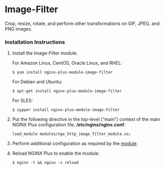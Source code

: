 # Image-Filter

Crop, resize, rotate, and perform other transformations on GIF, JPEG, and PNG images.

### Installation Instructions

1. Install the Image-Filter module.

   For Amazon Linux, CentOS, Oracle Linux, and RHEL:

   ```text
   $ yum install nginx-plus-module-image-filter
   ```

   For Debian and Ubuntu:

   ```text
   $ apt-get install nginx-plus-module-image-filter
   ```

   For SLES:

   ```text
   $ zypper install nginx-plus-module-image-filter
   ```

2. Put the following directive in the top-level \(“main”\) context of the main NGINX Plus configuration file, **/etc/nginx/nginx.conf**:

   ```text
   load_module modules/ngx_http_image_filter_module.so;
   ```

3. Perform additional configuration as required by the [module](https://nginx.org/en/docs/http/ngx_http_image_filter_module.html).
4. Reload NGINX Plus to enable the module:

   ```text
   $ nginx -t && nginx -s reload
   ```

